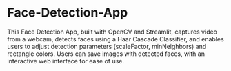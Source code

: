# Face-Detection-App
This Face Detection App, built with OpenCV and Streamlit, captures video from a webcam, detects faces using a Haar Cascade Classifier, and enables users to adjust detection parameters (scaleFactor, minNeighbors) and rectangle colors. Users can save images with detected faces, with an interactive web interface for ease of use.
